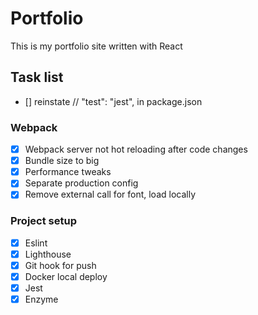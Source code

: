 # Portfolio

This is my portfolio site written with React

## Task list

- [] reinstate // "test": "jest", in package.json

### Webpack

- [x] Webpack server not hot reloading after code changes
- [x] Bundle size to big
- [x] Performance tweaks
- [x] Separate production config
- [x] Remove external call for font, load locally

### Project setup

- [x] Eslint
- [x] Lighthouse
- [x] Git hook for push
- [x] Docker local deploy
- [x] Jest
- [x] Enzyme
